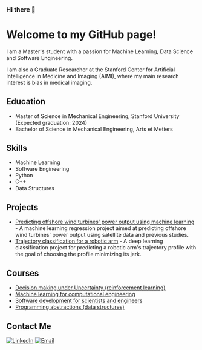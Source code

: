 ### Hi there 👋

# Welcome to my GitHub page!

I am a Master's student with a passion for Machine Learning, Data Science and Software Engineering.

I am also a Graduate Researcher at the Stanford Center for Artificial Intelligence in Medicine and Imaging (AIMI), where my main research interest is bias in medical imaging.

## Education
- Master of Science in Mechanical Engineering, Stanford University (Expected graduation: 2024)
- Bachelor of Science in Mechanical Engineering, Arts et Metiers

## Skills
- Machine Learning 
- Software Engineering 
- Python 
- C++
- Data Structures

## Projects
- [Predicting offshore wind turbines' power output using machine learning](https://github.com/tsounack/ENGIE-LEMS--Internship) - 
  A machine learning regression project aimed at predicting offshore wind turbines' power output using satellite data and previous studies.
- [Trajectory classification for a robotic arm](https://github.com/tsounack/Project-Trajectory-Classification) - 
  A deep learning classification project for predicting a robotic arm's trajectory profile with the goal of choosing the profile minimizing its jerk.

## Courses
- [Decision making under Uncertainty (reinforcement learning)](https://github.com/tsounack/AA228-Decision-Making)
- [Machine learning for computational engineering](https://github.com/tsounack/CME216-Machine-Learning)
- [Software development for scientists and engineers](https://github.com/tsounack/CME211-Software-Engineering)
- [Programming abstractions (data structures)](https://github.com/tsounack/CS106B-Programming-Abstractions)


## Contact Me
[![LinkedIn][linkedin-shield]][linkedin-url]
[![Email][email-shield]][email-url]

[linkedin-shield]: https://img.shields.io/badge/-LinkedIn-black.svg?style=flat-square&logo=linkedin&colorB=555
[linkedin-url]: https://linkedin.com/in/tsounack
[email-shield]: https://img.shields.io/badge/-Email-black.svg?style=flat-square&logo=gmail&colorB=555
[email-url]: mailto:tsounack@stanford.edu

<!--
**tsounack/tsounack** is a ✨ _special_ ✨ repository because its `README.md` (this file) appears on your GitHub profile.

Here are some ideas to get you started:

- 🔭 I’m currently working on ...
- 🌱 I’m currently learning ...
- 👯 I’m looking to collaborate on ...
- 🤔 I’m looking for help with ...
- 💬 Ask me about ...
- 📫 How to reach me: ...
- 😄 Pronouns: ...
- ⚡ Fun fact: ...
-->
